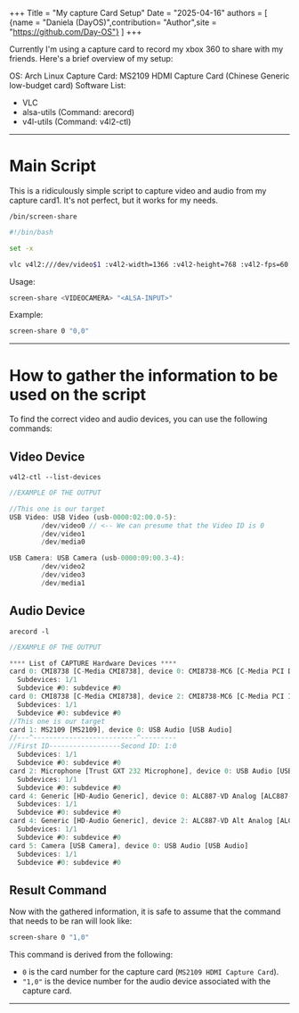 +++
Title = "My capture Card Setup"
Date = "2025-04-16"
authors = [
    {name = "Daniela (DayOS)",contribution= "Author",site = "https://github.com/Day-OS"}
]
+++

Currently I'm using a capture card to record my xbox 360 to share with my friends.
Here's a brief overview of my setup:

OS: Arch Linux
Capture Card: MS2109 HDMI Capture Card (Chinese Generic low-budget card)
Software List:
- VLC
- alsa-utils (Command: arecord)
- v4l-utils (Command: v4l2-ctl)


---
# Main Script
This is a ridiculously simple script to capture video and audio from my capture card1. 
It's not perfect, but it works for my needs.


`/bin/screen-share`
```bash
#!/bin/bash

set -x

vlc v4l2:///dev/video$1 :v4l2-width=1366 :v4l2-height=768 :v4l2-fps=60 :v4l2-chroma=MJPG :input-slave=alsa://hw:$2 0 :live-caching=500 --live-caching=50
```
Usage:
```sh
screen-share <VIDEOCAMERA> "<ALSA-INPUT>"
```
Example:
```sh
screen-share 0 "0,0"
```

---

# How to gather the information to be used on the script

To find the correct video and audio devices, you can use the following commands:

## Video Device
`v4l2-ctl --list-devices`
```rs
//EXAMPLE OF THE OUTPUT

//This one is our target
USB Video: USB Video (usb-0000:02:00.0-5):
        /dev/video0 // <-- We can presume that the Video ID is 0
        /dev/video1
        /dev/media0

USB Camera: USB Camera (usb-0000:09:00.3-4):
        /dev/video2
        /dev/video3
        /dev/media1

```

## Audio Device
`arecord -l`

```rs
//EXAMPLE OF THE OUTPUT

**** List of CAPTURE Hardware Devices ****
card 0: CMI8738 [C-Media CMI8738], device 0: CMI8738-MC6 [C-Media PCI DAC/ADC]
  Subdevices: 1/1
  Subdevice #0: subdevice #0
card 0: CMI8738 [C-Media CMI8738], device 2: CMI8738-MC6 [C-Media PCI IEC958]
  Subdevices: 1/1
  Subdevice #0: subdevice #0
//This one is our target
card 1: MS2109 [MS2109], device 0: USB Audio [USB Audio]
//---^--------------------------^---------
//First ID------------------Second ID: 1:0
  Subdevices: 1/1
  Subdevice #0: subdevice #0
card 2: Microphone [Trust GXT 232 Microphone], device 0: USB Audio [USB Audio]
  Subdevices: 1/1
  Subdevice #0: subdevice #0
card 4: Generic [HD-Audio Generic], device 0: ALC887-VD Analog [ALC887-VD Analog]
  Subdevices: 1/1
  Subdevice #0: subdevice #0
card 4: Generic [HD-Audio Generic], device 2: ALC887-VD Alt Analog [ALC887-VD Alt Analog]
  Subdevices: 1/1
  Subdevice #0: subdevice #0
card 5: Camera [USB Camera], device 0: USB Audio [USB Audio]
  Subdevices: 1/1
  Subdevice #0: subdevice #0
```

## Result Command
Now with the gathered information, it is safe to assume that the command that needs to be ran will look like:
```sh
screen-share 0 "1,0"
```
This command is derived from the following:
- `0` is the card number for the capture card (`MS2109 HDMI Capture Card`).
- `"1,0"` is the device number for the audio device associated with the capture card.
---